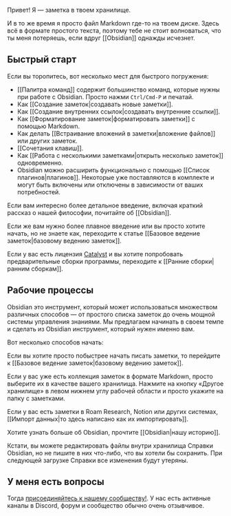 Привет! Я — заметка в твоем хранилище.

 И в то же время я просто файл Markdown где-то на твоем диске. Здесь всё в формате простого текста, поэтому тебе не стоит волноваться, что ты меня потеряешь, если вдруг [[Obsidian]] однажды исчезнет.

## Быстрый старт

Если вы торопитесь, вот несколько мест для быстрого погружения:

- [[Палитра команд]] содержит большинство команд, которые нужны при работе с Obsidian. Просто нажми `Ctrl/Cmd-P` и печатай.
- Как [[Создание заметок|создавать новые заметки]].
- Как [[Создание внутренних ссылок|создавать внутренние ссылки]].
- Как [[Форматирование заметок|форматировать заметки]] с помощью Markdown.
- Как делать [[Встраивание вложений в заметки|вложение файлов]] или других заметок.
- [[Сочетания клавиш]].
- Как [[Работа с несколькими заметками|открыть несколько заметок]] одновременно.
- Obsidian можно расширить функционально с помощью [[Список плагинов|плагинов]]. Некоторые уже поставляются в комплекте и могут быть включены или отключены в зависимости от ваших потребностей.

Если вам интересно более детальное введение, включая краткий рассказ о нашей философии, почитайте об [[Obsidian]].

Если же вам нужно более плавное введение или вы просто хотите начать, но не знаете как, переходите к статье [[Базовое ведение заметок|базовому ведению заметок]].

Если у вас есть лицензия [Catalyst](https://obsidian.md/pricing) и вы хотите попробовать предварительные сборки программы, переходите к [[Ранние сборки|ранним сборкам]].

## Рабочие процессы

Obsidian это инструмент, который может использоваться множеством различных способов — от простого списка заметок до очень мощной системы управления знаниями. Мы предлагаем начинать в своем темпе и сделать из Obsidian инструмент, который нужен именно вам. 

Вот несколько способов начать:

Если вы хотите просто побыстрее начать писать заметки, то перейдите к [[Базовое ведение заметок|базовому ведению заметок]].

Если у вас уже есть коллекция заметок в формате Markdown, просто выберите их в качестве вашего хранилища. Нажмите на кнопку «Другое хранилище» в левом нижнем углу рабочей области и просто укажите на папку с заметками.

Если у вас есть заметки в Roam Research, Notion или других системах, [[Импорт данных|то здесь написано как их импортировать]].

Хотите узнать больше об Obsidian, прочтите [[Obsidian|нашу историю]].

Кстати, вы можете редактировать файлы внутри хранилища Справки Obsidian, но не пишите в них что-либо, что вы хотели бы сохранить. При следующей загрузке Справки все изменения будут утеряны.

## У меня есть вопросы

Тогда [присоединяйтесь к нашему сообществу!](https://obsidian.md/community). У нас есть активные каналы в Discord, форум и сообщество обычно очень отзывчивое.